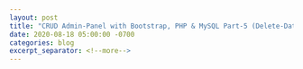 ```yaml
---
layout: post
title: "CRUD Admin-Panel with Bootstrap, PHP & MySQL Part-5 (Delete-Data)"
date: 2020-08-18 05:00:00 -0700
categories: blog
excerpt_separator: <!--more-->
---
```

